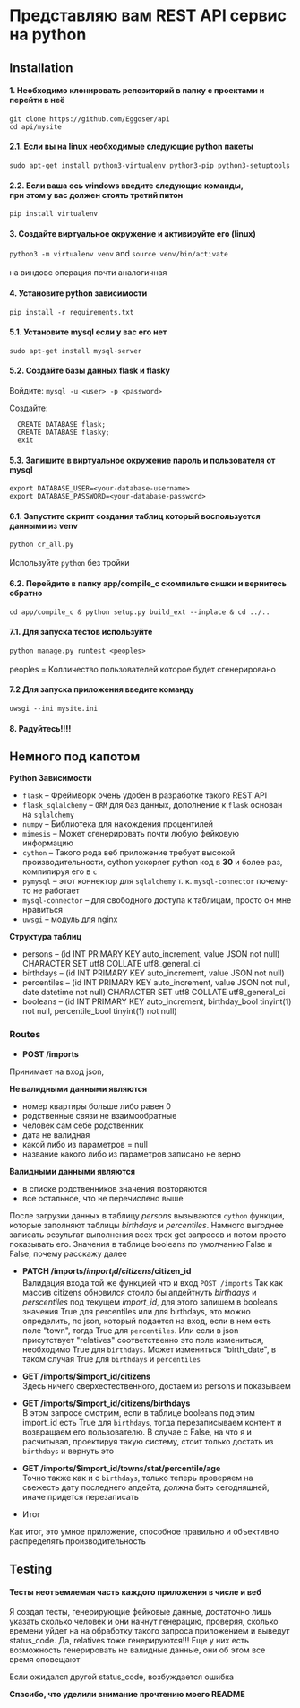 # Представляю вам REST API сервис на python

## Installation

#### 1. Необходимо клонировать репозиторий в папку с проектами и перейти в неё<br>
  `git clone https://github.com/Eggoser/api`<br>
  `cd api/mysite`

#### 2.1. Если вы на linux необходимые следующие python пакеты
  `sudo apt-get install python3-virtualenv python3-pip python3-setuptools`

#### 2.2. Если ваша ось windows введите следующие команды,<br>при этом у вас должен стоять третий питон
  `pip install virtualenv`

#### 3. Создайте виртуальное окружение и активируйте его (linux)
  `python3 -m virtualenv venv`  and  `source venv/bin/activate`<br><br>
   на виндовс операция почти аналогичная

#### 4. Установите python зависимости
  `pip install -r requirements.txt`



 #### 5.1. Установите mysql если у вас его нет
  `sudo apt-get install mysql-server`

 #### 5.2. Создайте базы данных flask и flasky
 Войдите:
  `mysql -u <user> -p <password>`

 Создайте:
```
  CREATE DATABASE flask;
  CREATE DATABASE flasky;
  exit
```

 #### 5.3. Запишите в виртуальное окружение пароль и пользователя от mysql
 `export DATABASE_USER=<your-database-username>`<br>
 `export DATABASE_PASSWORD=<your-database-password>`

 #### 6.1. Запустите скрипт создания таблиц который воспользуется данными из venv
 `python cr_all.py`<br><br> Используйте `python` без тройки

 #### 6.2. Перейдите в папку app/compile_c скомпильте сишки и вернитесь обратно
 `cd app/compile_c & python setup.py build_ext --inplace & cd ../..`

 #### 7.1. Для запуска тестов используйте
  `python manage.py runtest <peoples>`<br><br>
  peoples = Колличество пользователей которое будет сгенерировано

#### 7.2 Для запуска приложения введите команду
  `uwsgi --ini mysite.ini`

#### 8. Радуйтесь!!!!

## Немного под капотом

**Python Зависимости**
 * `flask` – Фреймворк очень удобен в разработке такого REST API
 * `flask_sqlalchemy` – `ORM` для баз данных, дополнение к `flask` основан на `sqlalchemy`
 * `numpy` – Библиотека для нахождения процентилей
 * `mimesis` – Может сгенерировать почти любую фейковую информацию
 * `cython` – Такого рода веб приложение требует высокой производительности,
 cython ускоряет python код в **30** и более раз, компилируя его в `c`
 * `pymysql` – этот коннектор для `sqlalchemy` т. к. `mysql-connector` почему-то не работает
 * `mysql-connector` – для свободного доступа к таблицам, просто он мне нравиться
 * `uwsgi` – модуль для nginx

**Структура таблиц**
* persons – (id INT PRIMARY KEY auto_increment, value JSON not null) CHARACTER SET utf8 COLLATE utf8_general_ci
* birthdays – (id INT PRIMARY KEY auto_increment, value JSON not null)
* percentiles – (id INT PRIMARY KEY auto_increment, value JSON not null, date datetime not null) CHARACTER SET utf8 COLLATE utf8_general_ci
* booleans – (id INT PRIMARY KEY auto_increment, birthday_bool  tinyint(1) not null, percentile_bool  tinyint(1) not null)

### Routes
* **POST /imports**

Принимает на вход json,

**Не валидными данными являются**
* номер квартиры больше либо равен 0
* родственные связи не взаимообратные
* человек сам себе родственник
* дата не валидная
* какой либо из параметров = null
* название какого либо из параметров записано не верно

**Валидными данными являются**
* в списке родственников значения повторяются
* все остальное, что не перечислено выше

После загрузки данных в таблицу *persons*
вызываются `cython` функции, которые заполняют таблицы *birthdays* и *percentiles*.
Намного выгоднее записать результат выполнения всех трех get запросов и потом просто показывать его.
Значения в таблице booleans по умолчанию False и False, почему расскажу далее

* **PATCH /imports/$import_id/citizens/$citizen_id**<br>
Валидация входа той же функцией что и вход `POST /imports`
Так как массив citizens обновился стоило бы апдейтнуть *birthdays* и *perscentiles* под текущем *import_id*,
для этого запишем в booleans значения True для percentiles или для birthdays, это можно определить, по json, который подается на вход,
если в нем есть поле "town", тогда True для `percentiles`. Или если в json присутствует "relatives" соответственно это поле
измениться, необходимо True для `birthdays`. Может измениться "birth_date", в таком случая True для `birthdays` и `percentiles`

* **GET /imports/$import_id/citizens**<br>
Здесь ничего сверхестественного, достаем из persons и показываем

* **GET /imports/$import_id/citizens/birthdays**<br>
В этом запросе смотрим, если в таблице booleans под этим import_id есть True для `birthdays`, тогда перезаписываем
контент и возвращаем его пользователю. В случае с False, на что я и расчитывал, проектируя такую систему, стоит только достать из `birthdays`
и вернуть это

* **GET /imports/$import_id/towns/stat/percentile/age**<br>
Точно также как и с `birthdays`, только теперь проверяем на свежесть дату последнего апдейта, должна быть сегодняшней, иначе придется перезаписать

* Итог

Как итог, это умное приложение, способное правильно и объективно распределять производительность

## Testing

#### Тесты неотъемлемая часть каждого приложения в числе и веб

Я создал тесты, генерирующие фейковые данные, достаточно лишь указать сколько человек и они начнут генерацию, проверяя, сколько времени уйдет на
на обработку такого запроса приложением и выведут status_code.
Да, relatives тоже генерируются!!!
Еще у них есть возможность генерировать не валидные данные, они об этом все время оповещают

Если ожидался другой status_code, возбуждается ошибка

**Спасибо, что уделили внимание прочтению моего README**
